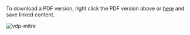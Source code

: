 To download a PDF version, right click the PDF version above or [here](https://github.com/vistadataproject/documents/blob/master/Submissions/mitre/VistA_Data_Project-MITRE_Summary-2016032.pdf) and save linked content.

![vdp-mitre](https://github.com/vistadataproject/documents/blob/master/Submissions/mitre/src/vdp-mitre-2016-03-20.png)
